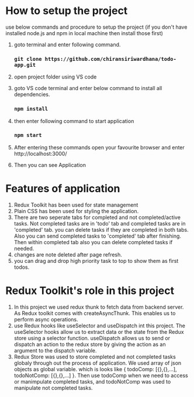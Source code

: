 # How to setup the project

use below commands and procedure to setup the project (if you don't have installed node.js and npm in local machine then install those first)

1. goto terminal and enter following command.

   ### `git clone https://github.com/chiransiriwardhana/todo-app.git`

2. open project folder using VS code

3. goto VS code terminal and enter below command to install all dependencies.
   
   ###  `npm install`  

4. then enter following command to start application

   ### `npm start`

5. After entering these commands open your favourite browser and enter http://localhost:3000/

6. Then you can see Application 

# Features of application

1. Redux Toolkit has been used for state management
2. Plain CSS has been used for styling the application.
3. There are two seperate tabs for completed and not completed/active tasks. Not completed tasks are in 'todo' tab and completed tasks are in 'completed' tab. you can delete tasks if they are completed in both tabs. Also you can send completed tasks to 'completed' tab after finishing. Then within completed tab also you can delete completed tasks if needed.
4. changes are note deleted after page refresh.
5. you can drag and drop high priority task to top to show them as first todos. 

# Redux Toolkit's role in this project

1. In this project we used redux thunk to fetch data from backend server. As Redux toolkit comes with createAsyncThunk. This enables us to perform async operations.
2. use Redux hooks like useSelector and useDispatch int this project. The useSelector hooks allow us to extract data or the state from the Redux store using a selector function. useDispatch allows us to send or dispatch an action to the redux store by giving the action as an argument to the dispatch variable.
3. Redux Store was used to store completed and not completed tasks globaly through out the process of application. We used array of json objects as global variable. which is looks like { todoComp: [{},{},...], todoNotComp: [{},{},...] }. Then use todoComp when we need to access or manimpulate completed tasks, and todoNotComp was used to manipulate not completed tasks.

